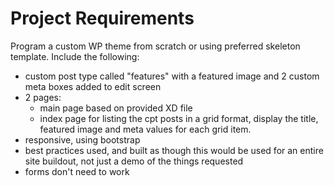 # Project Requirements

Program a custom WP theme from scratch or using preferred skeleton template. Include the following:
- custom post type called "features" with a featured image and 2 custom meta boxes added to edit screen
- 2 pages:
    - main page based on provided XD file
    - index page for listing the cpt posts in a grid format, display the title, featured image and meta values for each grid item.
- responsive, using bootstrap
- best practices used, and built as though this would be used for an entire site buildout, not just a demo of the things requested
- forms don't need to work